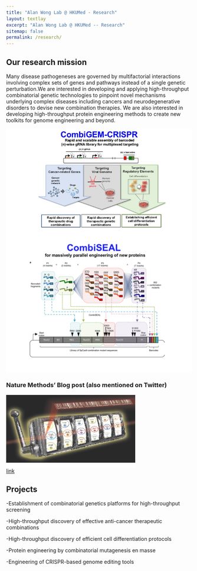 ```yaml
---
title: "Alan Wong Lab @ HKUMed - Research"
layout: textlay
excerpt: "Alan Wong Lab @ HKUMed -- Research"
sitemap: false
permalink: /research/
---
```

<div style="text-align: left"> 
  
## Our research mission

Many disease pathogeneses are governed by multifactorial interactions involving complex sets of genes and pathways instead of a single genetic perturbation.We are interested in developing and applying high-throughput combinatorial genetic technologies to pinpoint novel mechanisms underlying complex diseases including cancers and neurodegenerative disorders to devise new combination therapies. We are also interested in developing high-throughput protein engineering methods to create new toolkits for genome engineering and beyond.

<img align="center" display="block" src="/images/misc/platform.jpg"  width="600">
<img align="center" display="block" src="/images/misc/combi_SEAL_project.png" width="600">
  
### Nature Methods’ Blog post (also mentioned on Twitter)
<img align="center" display="block" src="/images/news/CombiSEAL.jpg" width="350"> <br>
<a href="https://protocolsmethods.springernature.com/posts/51089-beating-the-odds-for-engineering-crispr-protein">link</a>

## Projects
-Establishment of combinatorial genetics platforms for high-throughput screening


-High-throughput discovery of effective anti-cancer therapeutic combinations


-High-throughput discovery of efficient cell differentiation protocols


-Protein engineering by combinatorial mutagenesis en masse


-Engineering of CRISPR-based genome editing tools
</div>


